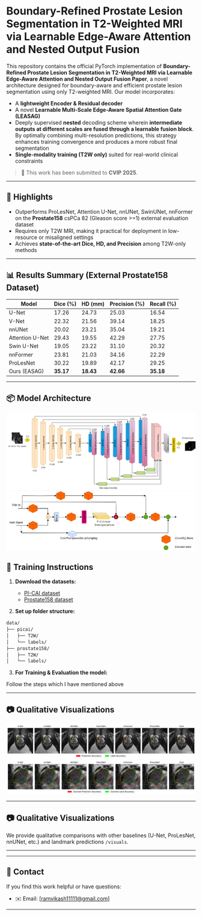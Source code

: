 # Boundary-Refined Prostate Lesion Segmentation in T2-Weighted MRI via Learnable Edge-Aware Attention and Nested Output Fusion

This repository contains the official PyTorch implementation of **Boundary-Refined Prostate Lesion Segmentation in T2-Weighted MRI via Learnable Edge-Aware Attention and Nested Output Fusion Paper**, a novel architecture designed for boundary-aware and efficient prostate lesion segmentation using only T2-weighted MRI. Our model incorporates:

- A **lightweight Encoder & Residual decoder**
- A novel **Learnable Multi-Scale Edge-Aware Spatial Attention Gate (LEASAG)**
- Deeply supervised **nested** decoding scheme wherein **intermediate outputs at different scales are fused through a learnable fusion block**. By optimally combining multi-resolution predictions, this strategy enhances training convergence and produces a more robust final segmentation
- **Single-modality training (T2W only)** suited for real-world clinical constraints

> 📢 This work has been submitted to **CVIP 2025**.

---

## 🧠 Highlights

- Outperforms ProLesNet, Attention U-Net, nnUNet, SwinUNet, nnFormer on the **Prostate158** csPCa 82 (Gleason score >=1) external evaluation dataset
- Requires only T2W MRI, making it practical for deployment in low-resource or misaligned settings
- Achieves **state-of-the-art Dice, HD, and Precision** among T2W-only methods

---

## 📊 Results Summary (External Prostate158 Dataset)

| Model           | Dice (%)  | HD (mm)   | Precision (%) | Recall (%) |
| --------------- | --------- | --------- | ------------- | ---------- |
| U-Net           | 17.26     | 24.73     | 25.03         | 16.54      |
| V-Net           | 22.32     | 21.56     | 39.14         | 18.25      |
| nnUNet          | 20.02     | 23.21     | 35.04         | 19.21      |
| Attention U-Net | 29.43     | 19.55     | 42.29         | 27.75      |
| Swin U-Net      | 19.05     | 23.22     | 31.10         | 20.32      |
| nnFormer        | 23.81     | 21.03     | 34.16         | 22.29      |
| ProLesNet       | 30.22     | 19.89     | 42.17         | 29.25      |
| Ours (EASAG)    | **35.17** | **18.43** | **42.66**     | **35.18**  |


---

## 📦 Model Architecture
![](figures/Overall_architecture_diagram.png)
![](figures/LEASAG.png)

## 🧪 Training Instructions

1. **Download the datasets:**

   * [PI-CAI dataset](https://pi-cai.grand-challenge.org/DATA/)
   * [Prostate158 dataset](https://zenodo.org/record/6481141)

2. **Set up folder structure:**

```bash
data/
├── picai/
│   ├── T2W/
│   └── labels/
├── prostate158/
│   ├── T2W/
│   └── labels/
```

3. **For Training & Evaluation the model:**

Follow the steps which I have mentioned above

---

## 📷 Qualitative Visualizations
![](figures/Counter_Best_case_contour.png)
![](figures/Final_Zoomed_Best_case_contour.png)

---

## 📷 Qualitative Visualizations

We provide qualitative comparisons with other baselines (U-Net, ProLesNet, nnUNet, etc.) and landmark predictions `/visuals`.

---

---

## 🤝 Contact

If you find this work helpful or have questions:

* ✉️ Email: [ramvikash11111@gmail.com]

---
